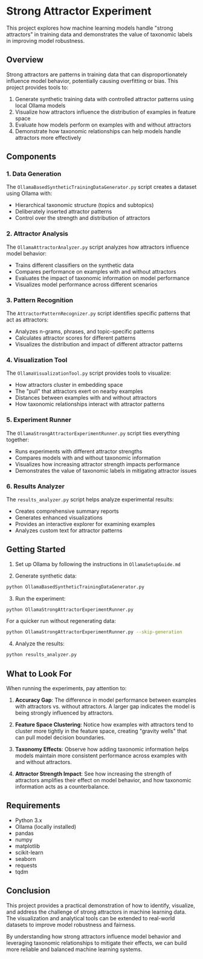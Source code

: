 # Strong Attractor Experiment

This project explores how machine learning models handle "strong attractors" in training data and demonstrates the value of taxonomic labels in improving model robustness.

## Overview

Strong attractors are patterns in training data that can disproportionately influence model behavior, potentially causing overfitting or bias. This project provides tools to:

1. Generate synthetic training data with controlled attractor patterns using local Ollama models
2. Visualize how attractors influence the distribution of examples in feature space
3. Evaluate how models perform on examples with and without attractors
4. Demonstrate how taxonomic relationships can help models handle attractors more effectively

## Components

### 1. Data Generation

The `OllamaBasedSyntheticTrainingDataGenerator.py` script creates a dataset using Ollama with:
- Hierarchical taxonomic structure (topics and subtopics)
- Deliberately inserted attractor patterns
- Control over the strength and distribution of attractors

### 2. Attractor Analysis

The `OllamaAttractorAnalyzer.py` script analyzes how attractors influence model behavior:
- Trains different classifiers on the synthetic data
- Compares performance on examples with and without attractors
- Evaluates the impact of taxonomic information on model performance
- Visualizes model performance across different scenarios

### 3. Pattern Recognition

The `AttractorPatternRecognizer.py` script identifies specific patterns that act as attractors:
- Analyzes n-grams, phrases, and topic-specific patterns
- Calculates attractor scores for different patterns
- Visualizes the distribution and impact of different attractor patterns

### 4. Visualization Tool

The `OllamaVisualizationTool.py` script provides tools to visualize:
- How attractors cluster in embedding space
- The "pull" that attractors exert on nearby examples
- Distances between examples with and without attractors
- How taxonomic relationships interact with attractor patterns

### 5. Experiment Runner

The `OllamaStrongAttractorExperimentRunner.py` script ties everything together:
- Runs experiments with different attractor strengths
- Compares models with and without taxonomic information
- Visualizes how increasing attractor strength impacts performance
- Demonstrates the value of taxonomic labels in mitigating attractor issues

### 6. Results Analyzer

The `results_analyzer.py` script helps analyze experimental results:
- Creates comprehensive summary reports
- Generates enhanced visualizations
- Provides an interactive explorer for examining examples
- Analyzes custom text for attractor patterns

## Getting Started

1. Set up Ollama by following the instructions in `OllamaSetupGuide.md`

2. Generate synthetic data:
```bash
python OllamaBasedSyntheticTrainingDataGenerator.py
```

3. Run the experiment:
```bash
python OllamaStrongAttractorExperimentRunner.py
```

For a quicker run without regenerating data:
```bash
python OllamaStrongAttractorExperimentRunner.py --skip-generation
```

4. Analyze the results:
```bash
python results_analyzer.py
```

## What to Look For

When running the experiments, pay attention to:

1. **Accuracy Gap**: The difference in model performance between examples with attractors vs. without attractors. A larger gap indicates the model is being strongly influenced by attractors.

2. **Feature Space Clustering**: Notice how examples with attractors tend to cluster more tightly in the feature space, creating "gravity wells" that can pull model decision boundaries.

3. **Taxonomy Effects**: Observe how adding taxonomic information helps models maintain more consistent performance across examples with and without attractors.

4. **Attractor Strength Impact**: See how increasing the strength of attractors amplifies their effect on model behavior, and how taxonomic information acts as a counterbalance.

## Requirements

- Python 3.x
- Ollama (locally installed)
- pandas
- numpy 
- matplotlib
- scikit-learn
- seaborn
- requests
- tqdm

## Conclusion

This project provides a practical demonstration of how to identify, visualize, and address the challenge of strong attractors in machine learning data. The visualization and analytical tools can be extended to real-world datasets to improve model robustness and fairness.

By understanding how strong attractors influence model behavior and leveraging taxonomic relationships to mitigate their effects, we can build more reliable and balanced machine learning systems.
